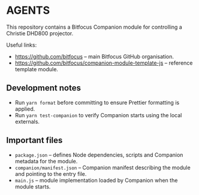 # AGENTS

This repository contains a Bitfocus Companion module for controlling a Christie DHD800 projector.

Useful links:

- <https://github.com/bitfocus> – main Bitfocus GitHub organisation.
- <https://github.com/bitfocus/companion-module-template-js> – reference template module.

## Development notes

- Run `yarn format` before committing to ensure Prettier formatting is applied.
- Run `yarn test-companion` to verify Companion starts using the local externals.

## Important files

- `package.json` – defines Node dependencies, scripts and Companion metadata for the module.
- `companion/manifest.json` – Companion manifest describing the module and pointing to the entry file.
- `main.js` – module implementation loaded by Companion when the module starts.
